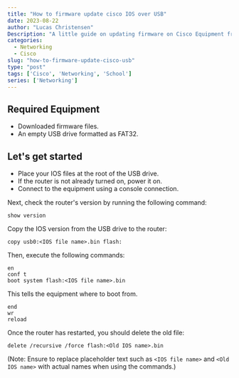 ```yaml
---
title: "How to firmware update cisco IOS over USB"
date: 2023-08-22
author: "Lucas Christensen"
Description: "A little guide on updating firmware on Cisco Equipment from a USB Drive."
categories:
  - Networking
  - Cisco
slug: "how-to-firmware-update-cisco-usb"
type: "post"
tags: ['Cisco', 'Networking', 'School']
series: ['Networking']
---
```


## Required Equipment
- Downloaded firmware files.
- An empty USB drive formatted as FAT32.

## Let's get started
- Place your IOS files at the root of the USB drive.
- If the router is not already turned on, power it on.
- Connect to the equipment using a console connection.

Next, check the router's version by running the following command: 

```console
show version
```
Copy the IOS version from the USB drive to the router: 

```console
copy usb0:<IOS file name>.bin flash:
```

Then, execute the following commands:

```console
en
conf t
boot system flash:<IOS file name>.bin
```

This tells the equipment where to boot from. 

```console
end
wr
reload
```
Once the router has restarted, you should delete the old file: 

```console
delete /recursive /force flash:<Old IOS name>.bin
```

(Note: Ensure to replace placeholder text such as `<IOS file name>` and `<Old IOS name>` with actual names when using the commands.)
